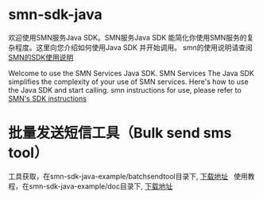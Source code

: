 # smn-sdk-java
欢迎使用SMN服务Java SDK。SMN服务Java SDK 能简化你使用SMN服务的复杂程度。这里向您介绍如何使用Java SDK 并开始调用。
smn的使用说明请查阅[SMN的SDK使用说明](https://github.com/SimpleMessageNotification/smn-sdk-java/wiki)  
  
Welcome to use the SMN Services Java SDK. SMN Services The Java SDK simplifies the complexity of your use of SMN services. Here's how to use the Java SDK and start calling. smn instructions for use, please refer to [SMN's SDK instructions](https://github.com/SimpleMessageNotification/smn-sdk-java/wiki)

# 批量发送短信工具（Bulk send sms tool）
工具获取，在smn-sdk-java-example/batchsendtool目录下, [下载地址](https://github.com/SimpleMessageNotification/smn-sdk-java/raw/master/smn-sdk-java-example/batchsendtool/smsbatchsendtool.zip)  
使用教程，在smn-sdk-java-example/doc目录下, [下载地址](https://github.com/SimpleMessageNotification/smn-sdk-java/raw/master/smn-sdk-java-example/doc/%E6%89%B9%E9%87%8F%E5%8F%91%E9%80%81%E7%9F%AD%E4%BF%A1%E5%B7%A5%E5%85%B7%E7%9A%84%E4%BD%BF%E7%94%A8.docx)
